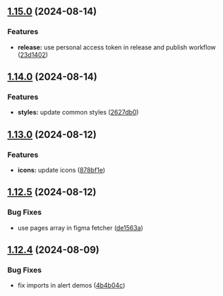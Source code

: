 ## [1.15.0](https://github.com/acronis/ui-component-library/compare/v1.14.0...v1.15.0) (2024-08-14)


### Features

* **release:** use personal access token in release and publish workflow ([23d1402](https://github.com/acronis/ui-component-library/commit/23d1402f9928468eb69d85d1ea622c54490c2cde))

## [1.14.0](https://github.com/acronis/ui-component-library/compare/v1.13.0...v1.14.0) (2024-08-14)


### Features

* **styles:** update common styles ([2627db0](https://github.com/acronis/ui-component-library/commit/2627db07edea660ea4dd232b3cb42712f5d36fa9))

## [1.13.0](https://github.com/acronis/ui-component-library/compare/v1.12.5...v1.13.0) (2024-08-12)


### Features

* **icons:** update icons ([878bf1e](https://github.com/acronis/ui-component-library/commit/878bf1eea72801971ae904e6315c120f048f4dbf))

## [1.12.5](https://github.com/acronis/ui-component-library/compare/v1.12.4...v1.12.5) (2024-08-12)


### Bug Fixes

* use pages array in figma fetcher ([de1563a](https://github.com/acronis/ui-component-library/commit/de1563a46c902e98d6a59cc54ba539c8ba0effc8))

## [1.12.4](https://github.com/acronis/ui-component-library/compare/v1.12.3...v1.12.4) (2024-08-09)


### Bug Fixes

* fix imports in alert demos ([4b4b04c](https://github.com/acronis/ui-component-library/commit/4b4b04c0546bdbfeecb5955d008ab5f525eb6cd4))

